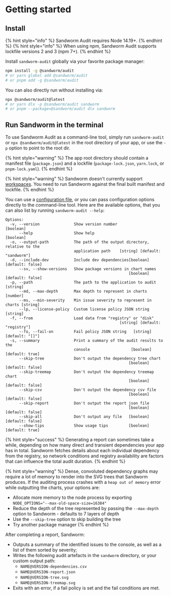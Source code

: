 # Getting started

## Install

{% hint style="info" %}
Sandworm Audit requires Node 14.19+.
{% endhint %}
{% hint style="info" %}
When using npm, Sandworm Audit supports lockfile versions 2 and 3 (npm 7+).
{% endhint %}

Install `sandworm-audit` globally via your favorite package manager:

```bash
npm install -g @sandworm/audit
# or yarn global add @sandworm/audit
# or pnpm add -g @sandworm/audit
```

You can also directly run without installing via:

```bash
npx @sandworm/audit@latest
# or yarn dlx -p @sandworm/audit sandworm
# or pnpm --package=@sandworm/audit dlx sandworm
```

## Run Sandworm in the terminal

To use Sandworm Audit as a command-line tool, simply run `sandworm-audit` or `npx @sandworm/audit@latest` in the root directory of your app, or use the `-p` option to point to the root dir.

{% hint style="warning" %}
The app root directory should contain a manifest file (`package.json`) and a lockfile (`package-lock.json`, `yarn.lock`, or `pnpm-lock.yaml`).
{% endhint %}

{% hint style="warning" %}
Sandworm doesn't currently support [workspaces](https://docs.npmjs.com/cli/v9/using-npm/workspaces). You need to run Sandworm against the final built manifest and lockfile.
{% endhint %}

You can use a [configuration file](./configuration.md), or you can pass configuration options directly to the command-line tool. Here are the available options, that you can also list by running `sandworm-audit --help`:

```
Options:
  -v, --version               Show version number                      [boolean]
      --help                  Show help                                [boolean]
  -o, --output-path           The path of the output directory, relative to the
                              application path    [string] [default: "sandworm"]
  -d, --include-dev           Include dev dependencies[boolean] [default: false]
      --sv, --show-versions   Show package versions in chart names
                                                      [boolean] [default: false]
  -p, --path                  The path to the application to audit      [string]
      --md, --max-depth       Max depth to represent in charts          [number]
      --ms, --min-severity    Min issue severity to represent in charts [string]
      --lp, --license-policy  Custom license policy JSON string         [string]
  -f, --from                  Load data from "registry" or "disk"
                                                  [string] [default: "registry"]
      --fo, --fail-on         Fail policy JSON string   [string] [default: "[]"]
  -s, --summary               Print a summary of the audit results to the
                              console                  [boolean] [default: true]
      --skip-tree             Don't output the dependency tree chart
                                                      [boolean] [default: false]
      --skip-treemap          Don't output the dependency treemap chart
                                                      [boolean] [default: false]
      --skip-csv              Don't output the dependency csv file
                                                      [boolean] [default: false]
      --skip-report           Don't output the report json file
                                                      [boolean] [default: false]
      --skip-all              Don't output any file   [boolean] [default: false]
      --show-tips             Show usage tips         [boolean] [default: true]
```

{% hint style="success" %}
Generating a report can sometimes take a while, depending on how many direct and transient dependencies your app has in total. Sandworm fetches details about each individual dependency from the registry, so network conditions and registry availability are factors that can influence the total audit duration.
{% endhint %}

{% hint style="warning" %}
Dense, convoluted dependency graphs may require a lot of memory to render into the SVG trees that Sandworm produces. If the auditing process crashes with a `heap out of memory` error while outputting the charts, your options are:
- Allocate more memory to the node process by exporting `NODE_OPTIONS="--max-old-space-size=16384"`
- Reduce the depth of the tree represented by passing the `--max-depth` option to Sandworm - defaults to 7 layers of depth
- Use the `--skip-tree` option to skip building the tree
- Try another package manager
{% endhint %}

After completing a report, Sandworm:
- Outputs a summary of the identified issues to the console, as well as a list of them sorted by severity;
- Writes the following audit artefacts in the `sandworm` directory, or your custom output path:
  - `NAME@VERSION-dependencies.csv`
  - `NAME@VERSION-report.json`
  - `NAME@VERSION-tree.svg`
  - `NAME@VERSION-treemap.svg`
- Exits with an error, if a fail policy is set and the fail conditions are met.
